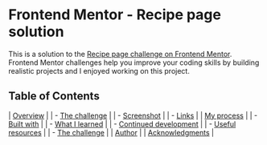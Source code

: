 # Frontend Mentor - Recipe page solution

This is a solution to the [Recipe page challenge on Frontend Mentor](https://www.frontendmentor.io/challenges/recipe-page-KiTsR8QQKm). Frontend Mentor challenges help you improve your coding skills by building realistic projects and I enjoyed working on this project.

## Table of Contents

| [Overview](#overview) |
| - [The challenge](#the-challenge) |
| - [Screenshot](#screenshot) |
| - [Links](#links) |
| [My process](#my-process) |
| - [Built with](#built-with) |
| - [What I learned](#what-i-learned) |
| - [Continued development](#continued-development) |
| - [Useful resources](#useful-resources) |
| - [The challenge](#the-challenge) |
| [Author](#author) |
| [Acknowledgments](#acknowledgments) |

